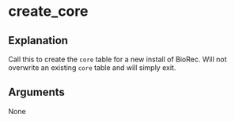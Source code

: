 # create_core

## Explanation
Call this to create the `core` table for a new install of BioRec. Will not overwrite an existing `core` table and will simply exit.

## Arguments
None
